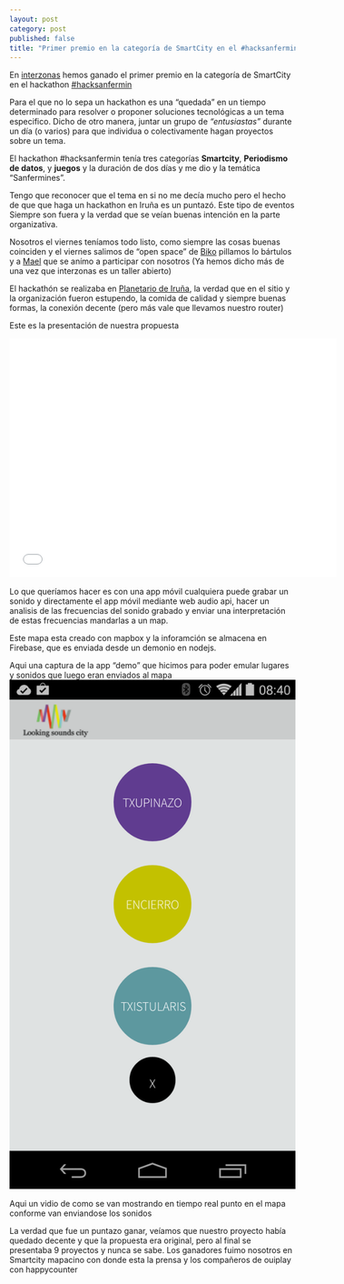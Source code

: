 ```yaml
---
layout: post
category: post
published: false
title: "Primer premio en la categoría de SmartCity en el #hacksanfermin"
---
```


En [interzonas](http://interzonas.info) hemos ganado el primer premio en la categoría de SmartCity en el hackathon [#hacksanfermin](http://hacksanfermin.com/)

Para el que no lo sepa un hackathon es una “quedada” en un tiempo determinado para resolver o proponer soluciones tecnológicas a un tema especifico. 
Dicho de otro manera, juntar un grupo de _“entusiastas”_ durante un día (o varios) para que individua o colectivamente hagan proyectos sobre un tema. 

El hackathon #hacksanfermin tenía tres categorías **Smartcity**, **Periodismo de datos**, y **juegos** y la duración de dos días y me dio y la temática “Sanfermines”. 

Tengo que reconocer que el tema en si no me decía mucho pero el hecho de que que haga un hackathon en Iruña es un puntazó. Este tipo de eventos Siempre son fuera y la verdad que se veían buenas intención en la parte organizativa. 

Nosotros el viernes teníamos todo listo, como siempre las cosas buenas coinciden y el viernes salimos de “open space” de [Biko](http://www.biko2.com/) pillamos lo bártulos y a [Mael](https://twitter.com/mael_) que se anímo  a participar con nosotros (Ya hemos dicho más de una vez que interzonas es un taller abierto) 

El hackathón se realizaba en [Planetario de Iruña](http://pamplonetario.org/), la verdad que en el sitio y la organización fueron estupendo, la comida de calidad y siempre buenas formas, la conexión decente (pero más vale que llevamos nuestro router)

Este es la presentación de nuestra propuesta

<iframe src="//slides.com/interzonas/looking-sound-city/embed" width="576" height="420" scrolling="no" frameborder="0" webkitallowfullscreen mozallowfullscreen allowfullscreen></iframe>


Lo que queríamos hacer es con una app móvil cualquiera puede grabar un sonido y directamente el app móvil mediante web audio api, hacer un analisis de las frecuencias del sonido grabado y enviar una interpretación de estas frecuencias mandarlas a un map.

Este mapa esta creado con mapbox y la inforamción se almacena en Firebase, que es enviada desde un demonio en nodejs. 

Aqui una captura de la app “demo” que hicimos para poder emular lugares y sonidos que luego eran enviados al mapa
![Screenshot_2014-06-16-08-40-41.png](/medias/Screenshot_2014-06-16-08-40-41.png)


Aqui un vidio de como se van mostrando en tiempo real  punto en el mapa conforme van enviandose los sonidos 



La verdad que fue un puntazo ganar, veíamos que nuestro proyecto había quedado decente y que la propuesta era original, pero al final se presentaba 9 proyectos y nunca se sabe. 
Los ganadores fuimo nosotros en Smartcity mapacino con donde esta la prensa y los compañeros de ouiplay con happycounter
